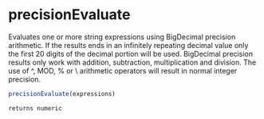 # precisionEvaluate

 Evaluates one or more string expressions using BigDecimal precision arithmetic. If the results ends in an infinitely repeating decimal value only the first 20 digits of the decimal portion will be used.  BigDecimal precision results only work with addition, subtraction, multiplication and division.  The use of ^, MOD, % or \ arithmetic operators will result in normal integer precision.

```javascript
precisionEvaluate(expressions)
```

```javascript
returns numeric
```

